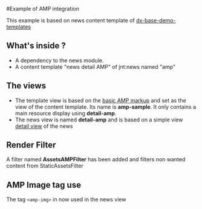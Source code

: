 #Example of AMP integration 

This example is based on news content template of [dx-base-demo-templates](https://github.com/Jahia/dx-base-demo-templates)

## What's inside ? 
- A dependency to the news module.
- A content template "news detail AMP" of jnt:news named "amp"

## The views
- The template view is based on the [basic AMP markup](https://www.ampproject.org/docs/get_started/create/basic_markup) and set as the view of the content template. Its name is **amp-sample**. It only contains a main resource display using **detail-amp**.
- The news view is named **detail-amp** and is based on a simple view [detail view](https://github.com/Jahia/bootstrap-acme-space-templates/blob/master/src/main/resources/jnt_news/html/news.detail.jsp) of the news 

## Render Filter
 A filter named **AssetsAMPFilter** has been added and filters non wanted content from StaticAssetsFilter
 
 ## AMP Image tag use
 The tag `<amp-img>` in now used in the news view
